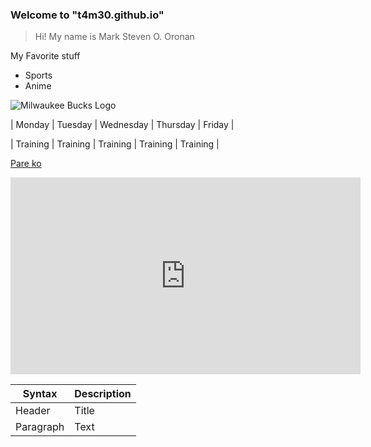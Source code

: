### Welcome to "t4m30.github.io"

>Hi! My name is Mark Steven O. Oronan

My Favorite stuff
- Sports
- Anime

![Milwaukee Bucks Logo](https://c4.wallpaperflare.com/wallpaper/269/331/589/basketball-milwaukee-bucks-logo-nba-hd-wallpaper-preview.jpg)

| Monday  | Tuesday | Wednesday | Thursday | Friday |

| Training | Training | Training | Training | Training |

[Pare ko](https://www.youtube.com/redirect?event=video_description&redir_token=QUFFLUhqbGNaVDJSa0NxenZoQUlmS25fdGJ3VXNvdWFJZ3xBQ3Jtc0trbk81UjZLc2lWNEsxZFIyZWloTmxna1RzcDR2b3BGM3Y1bzhyd0c5R3NoUTZHd0M0UURxMkN0QjI5bkdUcWxJSVQ4Y0NQcjhLc00wMDIwdE5UdUZqOVFoSDQtWVhaNW1SN19nYkxFd2V0MXoyczczQQ&q=http%3A%2F%2Fvevo.ly%2FUfSwmr&v=DwiKy8cieW0)


<iframe width="560" height="315" src="https://www.youtube.com/embed/DwiKy8cieW0" title="YouTube video player" frameborder="0" allow="accelerometer; autoplay; clipboard-write; encrypted-media; gyroscope; picture-in-picture" allowfullscreen></iframe>

| Syntax | Description |
| ----------- | ----------- |
| Header | Title |
| Paragraph | Text |
